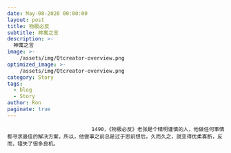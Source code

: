 ```yaml
---
date: May-08-2020 00:00:00
layout: post
title: 物极必反
subtitle: 神寓之言
description: >-
  神寓之言
image: >-
    /assets/img/Qtcreator-overview.png
optimized_image: >-
    /assets/img/Qtcreator-overview.png
category: Story
tags:
  - blog
  - Story
author: Ron
paginate: true
---
```


							　　1490，《物极必反》老张是个精明谨慎的人，他做任何事情都寻求最佳的解决方案，所以，他做事之前总是过于思前想后，久而久之，就变得优柔寡断，反而，错失了很多良机。
							
							
						